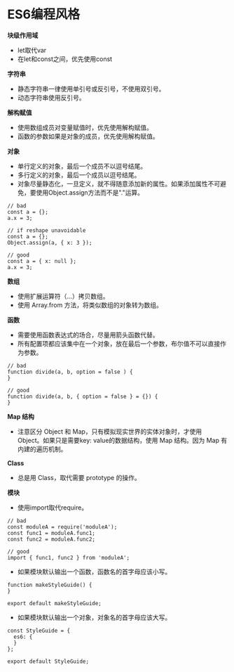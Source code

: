 # ES6编程风格

**块级作用域**

- let取代var
- 在let和const之间，优先使用const

**字符串**

- 静态字符串一律使用单引号或反引号，不使用双引号。
- 动态字符串使用反引号。

**解构赋值**

- 使用数组成员对变量赋值时，优先使用解构赋值。
- 函数的参数如果是对象的成员，优先使用解构赋值。

**对象**

- 单行定义的对象，最后一个成员不以逗号结尾。
- 多行定义的对象，最后一个成员以逗号结尾。
- 对象尽量静态化，一旦定义，就不得随意添加新的属性。如果添加属性不可避免，要使用Object.assign方法而不是"."运算。

```
// bad
const a = {};
a.x = 3;

// if reshape unavoidable
const a = {};
Object.assign(a, { x: 3 });

// good
const a = { x: null };
a.x = 3;
```

**数组**

- 使用扩展运算符（...）拷贝数组。
- 使用 Array.from 方法，将类似数组的对象转为数组。

**函数**

- 需要使用函数表达式的场合，尽量用箭头函数代替。
- 所有配置项都应该集中在一个对象，放在最后一个参数，布尔值不可以直接作为参数。
```
// bad
function divide(a, b, option = false ) {
}

// good
function divide(a, b, { option = false } = {}) {
}
```

**Map 结构**

- 注意区分 Object 和 Map，只有模拟现实世界的实体对象时，才使用 Object。如果只是需要key: value的数据结构，使用 Map 结构。因为 Map 有内建的遍历机制。

**Class**

- 总是用 Class，取代需要 prototype 的操作。

**模块**

- 使用import取代require。
```
// bad
const moduleA = require('moduleA');
const func1 = moduleA.func1;
const func2 = moduleA.func2;

// good
import { func1, func2 } from 'moduleA';
```

- 如果模块默认输出一个函数，函数名的首字母应该小写。
```
function makeStyleGuide() {
}

export default makeStyleGuide;
```

- 如果模块默认输出一个对象，对象名的首字母应该大写。
```
const StyleGuide = {
  es6: {
  }
};

export default StyleGuide;
```

